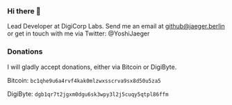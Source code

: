 ### Hi there 👋

Lead Developer at DigiCorp Labs. Send me an email at github@jaeger.berlin or get in touch with me via Twitter: @YoshiJaeger

 ### Donations
 I will gladly accept donations, either via Bitcoin or DigiByte.
 
Bitcoin: `bc1qhe9u6a4rvf4kak0mlzwxsscrva9sx8d50u5za5`
 
DigiByte: `dgb1qr7t2jgxm0dgu6sk3wpy3l2j5cuqy5qtpl86ffm`
